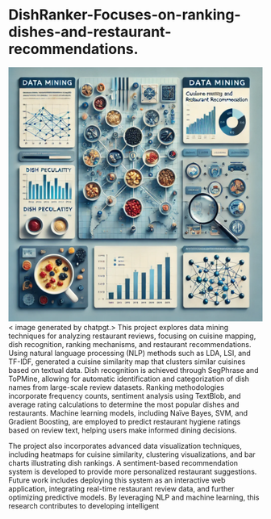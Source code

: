 # DishRanker-Focuses-on-ranking-dishes-and-restaurant-recommendations.
![Alt Text](data_mining_pic.png)
< image generated by chatpgt.>
This project explores data mining techniques for analyzing restaurant reviews, focusing on cuisine mapping, dish recognition, ranking mechanisms, and restaurant recommendations. Using natural language processing (NLP) methods such as LDA, LSI, and TF-IDF, generated a cuisine similarity map that clusters similar cuisines based on textual data. Dish recognition is achieved through SegPhrase and ToPMine, allowing for automatic identification and categorization of dish names from large-scale review datasets. Ranking methodologies incorporate frequency counts, sentiment analysis using TextBlob, and average rating calculations to determine the most popular dishes and restaurants. Machine learning models, including Naïve Bayes, SVM, and Gradient Boosting, are employed to predict restaurant hygiene ratings based on review text, helping users make informed dining decisions.

The project also incorporates advanced data visualization techniques, including heatmaps for cuisine similarity, clustering visualizations, and bar charts illustrating dish rankings. A sentiment-based recommendation system is developed to provide more personalized restaurant suggestions. Future work includes deploying this system as an interactive web application, integrating real-time restaurant review data, and further optimizing predictive models. By leveraging NLP and machine learning, this research contributes to developing intelligent
